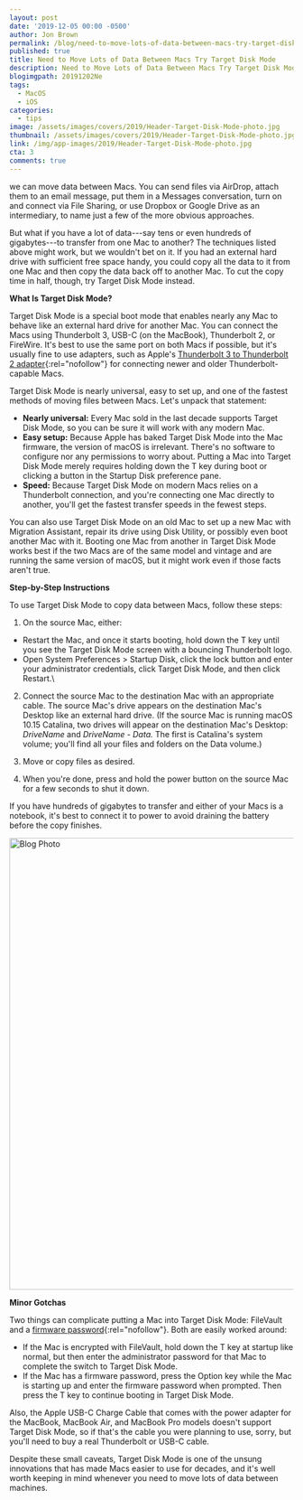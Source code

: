 ```yaml
---
layout: post
date: '2019-12-05 00:00 -0500'
author: Jon Brown
permalink: /blog/need-to-move-lots-of-data-between-macs-try-target-disk-mode/
published: true
title: Need to Move Lots of Data Between Macs Try Target Disk Mode
description: Need to Move Lots of Data Between Macs Try Target Disk Mode
blogimgpath: 20191202Ne
tags:
  - MacOS
  - iOS
categories:
  - tips
image: /assets/images/covers/2019/Header-Target-Disk-Mode-photo.jpg
thumbnail: /assets/images/covers/2019/Header-Target-Disk-Mode-photo.jpg
link: /img/app-images/2019/Header-Target-Disk-Mode-photo.jpg
cta: 3
comments: true
---
```

we can move data between Macs. You can send files via AirDrop, attach
them to an email message, put them in a Messages conversation, turn on
and connect via File Sharing, or use Dropbox or Google Drive as an
intermediary, to name just a few of the more obvious approaches.

But what if you have a lot of data---say tens or even hundreds of
gigabytes---to transfer from one Mac to another? The techniques listed
above might work, but we wouldn't bet on it. If you had an external hard
drive with sufficient free space handy, you could copy all the data to
it from one Mac and then copy the data back off to another Mac. To cut
the copy time in half, though, try Target Disk Mode instead.​

**What Is Target Disk Mode?**

Target Disk Mode is a special boot mode that enables nearly any Mac to
behave like an external hard drive for another Mac. You can connect the
Macs using Thunderbolt 3, USB-C (on the MacBook), Thunderbolt 2, or
FireWire. It's best to use the same port on both Macs if possible, but
it's usually fine to use adapters, such as Apple's [Thunderbolt 3 to
Thunderbolt 2
adapter](https://www.apple.com/shop/product/MMEL2AM/A/thunderbolt-3-usb-c-to-thunderbolt-2-adapter){:rel="nofollow"}
for connecting newer and older Thunderbolt-capable Macs.

Target Disk Mode is nearly universal, easy to set up, and one of the
fastest methods of moving files between Macs. Let's unpack that
statement:

-    **Nearly universal:** Every Mac sold in the
    last decade supports Target Disk Mode, so you can be sure it will
    work with any modern Mac.
-    **Easy setup:** Because Apple has baked Target
    Disk Mode into the Mac firmware, the version of macOS is irrelevant.
    There's no software to configure nor any permissions to worry about.
    Putting a Mac into Target Disk Mode merely requires holding down the
    T key during boot or clicking a button in the Startup Disk
    preference pane.
-    **Speed:** Because Target Disk Mode on modern
    Macs relies on a Thunderbolt connection, and you're connecting one
    Mac directly to another, you'll get the fastest transfer speeds in
    the fewest steps.

You can also use Target Disk Mode on an old Mac to set up a new Mac with
Migration Assistant, repair its drive using Disk Utility, or possibly
even boot another Mac with it. Booting one Mac from another in Target
Disk Mode works best if the two Macs are of the same model and vintage
and are running the same version of macOS, but it might work even if
those facts aren't true.​

**Step-by-Step Instructions**

To use Target Disk Mode to copy data between Macs, follow these steps:

1. On the source Mac, either:

-    Restart the Mac, and once it starts booting,
    hold down the T key until you see the Target Disk Mode screen with a
    bouncing Thunderbolt logo.
-    Open System Preferences \> Startup Disk, click
    the lock button and enter your administrator credentials, click
    Target Disk Mode, and then click Restart.\

2. Connect the source Mac to the destination Mac with
an appropriate cable. The source Mac's drive appears on the destination
Mac's Desktop like an external hard drive. (If the source Mac is running
macOS 10.15 Catalina, two drives will appear on the destination Mac's
Desktop: *DriveName* and *DriveName - Data.* The first is Catalina's
system volume; you'll find all your files and folders on the Data
volume.)

3. Move or copy files as desired.

4. When you're done, press and hold the power button
on the source Mac for a few seconds to shut it down.

If you have hundreds of gigabytes to transfer and either of your Macs is
a notebook, it's best to connect it to power to avoid draining the
battery before the copy finishes.​

<img alt="Blog Photo" src="{{ site.site_cdn }}/assets/images/blog/2019/20191202Ne/Target-Disk-Mode-Startup-Disk.png" class="img-fluid rounded m-2" width="800" />

**Minor Gotchas**

Two things can complicate putting a Mac into Target Disk Mode: FileVault
and a [firmware
password](https://support.apple.com/en-us/HT204455){:rel="nofollow"}. Both are
easily worked around:

-    If the Mac is encrypted with FileVault, hold
    down the T key at startup like normal, but then enter the
    administrator password for that Mac to complete the switch to Target
    Disk Mode.
-    If the Mac has a firmware password, press the
    Option key while the Mac is starting up and enter the firmware
    password when prompted. Then press the T key to continue booting in
    Target Disk Mode.

Also, the Apple USB-C Charge Cable that comes with the power adapter for
the MacBook, MacBook Air, and MacBook Pro models doesn't support Target
Disk Mode, so if that's the cable you were planning to use, sorry, but
you'll need to buy a real Thunderbolt or USB-C cable.

Despite these small caveats, Target Disk Mode is one of the unsung
innovations that has made Macs easier to use for decades, and it's well
worth keeping in mind whenever you need to move lots of data between
machines.
